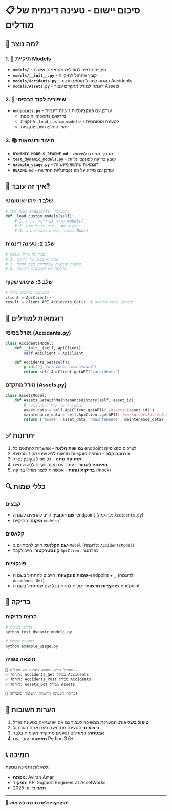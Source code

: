 # 📋 סיכום יישום - טעינה דינמית של מודלים

## 🎯 מה נוצר?

### 1. 📁 תיקיית Models
- **`models/`** - תיקייה חדשה למודלים מותאמים אישית
- **`models/__init__.py`** - קובץ אתחול לתיקייה
- **`models/Accidents.py`** - דוגמה למודל מותאם עבור Accidents
- **`models/Assets.py`** - דוגמה למודל מתקדם עבור Assets

### 2. 🔧 שיפורים לקוד הבסיסי
- **`endpoints.py`** - עודכן עם פונקציונליות טעינה דינמית
  - הוספת imports נדרשים
  - פונקציה `_load_custom_models()` לטעינה אוטומטית
  - זיהוי והחלפה של פונקציות

### 3. 📚 תיעוד ודוגמאות
- **`DYNAMIC_MODELS_README.md`** - מדריך מפורט לשימוש
- **`test_dynamic_models.py`** - קובץ בדיקה לפונקציונליות
- **`example_usage.py`** - דוגמאות שימוש מעשיות
- **`README.md`** - עודכן עם מידע על הפונקציונליות החדשה

## 🚀 איך זה עובד?

### שלב 1: זיהוי אוטומטי
```python
# כאשר נוצר endpoints, המערכת:
def _load_custom_models(self):
    # 1. בודקת אם קיימת תיקיית models/
    # 2. עוברת על כל קובץ .py בתיקייה
    # 3. מחפשת קלאסים המסתיימים ב-Model
```

### שלב 2: טעינה דינמית
```python
# עבור כל מודל שנמצא:
# 1. יוצרת אינסטנס של הקלאס
# 2. מחפשת פונקציות שמתחילות בשם המודל
# 3. מחליפה את הפונקציות הקיימות
```

### שלב 3: שימוש שקוף
```python
# המשתמש משתמש כרגיל:
client = ApiClient()
result = client.API.Accidents_Get()  # משתמש במודל המותאם!
```

## 🎨 דוגמאות למודלים

### מודל בסיסי (Accidents.py)
```python
class AccidentsModel:
    def __init__(self, ApiClient):
        self.ApiClient = ApiClient

    def Accidents_Get(self):
        print("🚗 משתמש במודל מותאם אישית")
        return self.ApiClient.getAPI('/accidents')
```

### מודל מתקדם (Assets.py)
```python
class AssetsModel:
    def Assets_GetWithMaintenanceHistory(self, asset_id):
        # פונקציה חדשה שלא קיימת במקור
        asset_data = self.ApiClient.getAPI(f'/assets/{asset_id}')
        maintenance_data = self.ApiClient.getAPI(f'/workorders?assetId={asset_id}')
        return {'asset': asset_data, 'maintenance': maintenance_data}
```

## ✅ יתרונות

1. **גמישות מלאה** - אפשרות להתאים כל endpoint לצרכים ספציפיים
2. **הרחבה קלה** - הוספת פונקציות חדשות ללא שינוי הקוד הבסיסי
3. **תחזוקה נוחה** - כל מודל בקובץ נפרד
4. **תאימות לאחור** - עובד עם הקוד הקיים ללא שינויים
5. **בדיקות נוחות** - אפשרות ליצור מודלי בדיקה (mock)

## 🔍 כללי שמות

### קבצים
- **שם הקובץ**: חייב להתאים לשם ה-endpoint (לדוגמה: `Accidents.py`)
- **מיקום**: בתיקיית `models/`

### קלאסים
- **שם הקלאס**: חייב להסתיים ב-`Model` (לדוגמה: `AccidentsModel`)
- **קונסטרקטור**: חייב לקבל `ApiClient` כפרמטר

### פונקציות
- **שמות פונקציות**: חייבים להתחיל בשם ה-endpoint + `_` (לדוגמה: `Accidents_Get`)
- **פונקציות חדשות**: יכולות להיות בכל שם שמתחיל בשם ה-endpoint

## 🧪 בדיקה

### הרצת בדיקות
```bash
# בדיקה בסיסית
python test_dynamic_models.py

# דוגמאות שימוש
python example_usage.py
```

### תוצאה צפויה
```
🚀 מתחיל בדיקת טעינה דינמית של מודלים...
✅ הוחלף: Accidents_Get ממודל Accidents
✅ הוחלף: Accidents_Post ממודל Accidents
✅ הוחלף: Assets_Get ממודל Assets
...
🎉 בדיקת הטעינה הדינמית הושלמה בהצלחה!
```

## 🚨 הערות חשובות

1. **טיפול בשגיאות**: המערכת ממשיכה לעבוד גם אם יש שגיאה בטעינת מודל
2. **ביצועים**: הטעינה מתבצעת פעם אחת באתחול
3. **אבטחה**: המודלים נטענים מתיקייה מקומית בלבד
4. **תאימות**: עובד עם Python 3.6+

## 📞 תמיכה

לשאלות ותמיכה נוספת:
- **מפתח**: Aviran Amar
- **תפקיד**: API Support Engineer at AssetWorks
- **תאריך**: יוני 2025

---
**🎉 הפונקציונליות מוכנה לשימוש!**